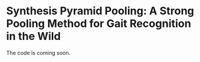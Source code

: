 # Synthesis Pyramid Pooling: A Strong Pooling Method for Gait Recognition in the Wild
The code is coming soon.
